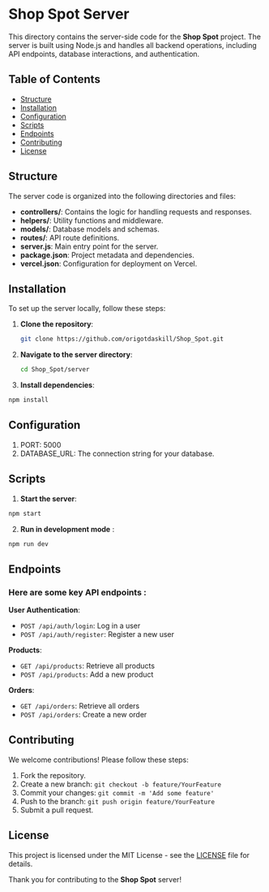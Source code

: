 # Shop Spot Server

This directory contains the server-side code for the **Shop Spot** project. The server is built using Node.js and handles all backend operations, including API endpoints, database interactions, and authentication.

## Table of Contents

- [Structure](#structure)
- [Installation](#installation)
- [Configuration](#configuration)
- [Scripts](#scripts)
- [Endpoints](#endpoints)
- [Contributing](#contributing)
- [License](#license)

## Structure

The server code is organized into the following directories and files:

- **controllers/**: Contains the logic for handling requests and responses.
- **helpers/**: Utility functions and middleware.
- **models/**: Database models and schemas.
- **routes/**: API route definitions.
- **server.js**: Main entry point for the server.
- **package.json**: Project metadata and dependencies.
- **vercel.json**: Configuration for deployment on Vercel.

## Installation

To set up the server locally, follow these steps:

1. **Clone the repository**:

   ```bash
   git clone https://github.com/origotdaskill/Shop_Spot.git
   ```

2. **Navigate to the server directory**:

    ```bash
    cd Shop_Spot/server
    ```
3. **Install dependencies**:
```bash
npm install
```
## Configuration

1. PORT: 5000 
2. DATABASE_URL: The connection string for your database.

## Scripts

1. **Start the server**:
```bash
npm start
```
2. **Run in development mode** :
```bash
npm run dev
```

## Endpoints

 ### Here are some key API endpoints :
**User Authentication**:
- `POST /api/auth/login`: Log in a user
- `POST /api/auth/register`: Register a new user

**Products**:
- `GET /api/products`: Retrieve all products
- `POST /api/products`: Add a new product

**Orders**:
- `GET /api/orders`: Retrieve all orders
- `POST /api/orders`: Create a new order

## Contributing
We welcome contributions! Please follow these steps:

1. Fork the repository.
2. Create a new branch: `git checkout -b feature/YourFeature`
3. Commit your changes: `git commit -m 'Add some feature'`
4. Push to the branch: `git push origin feature/YourFeature`
5. Submit a pull request.

## License

This project is licensed under the MIT License - see the [LICENSE](../LICENSE) file for details.

Thank you for contributing to the **Shop Spot** server!